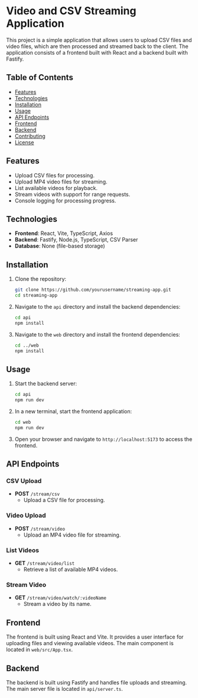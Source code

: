 # Video and CSV Streaming Application

This project is a simple application that allows users to upload CSV files and video files, which are then processed and streamed back to the client. The application consists of a frontend built with React and a backend built with Fastify.

## Table of Contents

- [Features](#features)
- [Technologies](#technologies)
- [Installation](#installation)
- [Usage](#usage)
- [API Endpoints](#api-endpoints)
- [Frontend](#frontend)
- [Backend](#backend)
- [Contributing](#contributing)
- [License](#license)

## Features

- Upload CSV files for processing.
- Upload MP4 video files for streaming.
- List available videos for playback.
- Stream videos with support for range requests.
- Console logging for processing progress.

## Technologies

- **Frontend**: React, Vite, TypeScript, Axios
- **Backend**: Fastify, Node.js, TypeScript, CSV Parser
- **Database**: None (file-based storage)

## Installation

1. Clone the repository:

   ```bash
   git clone https://github.com/yourusername/streaming-app.git
   cd streaming-app
   ```

2. Navigate to the `api` directory and install the backend dependencies:

   ```bash
   cd api
   npm install
   ```

3. Navigate to the `web` directory and install the frontend dependencies:

   ```bash
   cd ../web
   npm install
   ```

## Usage

1. Start the backend server:

   ```bash
   cd api
   npm run dev
   ```

2. In a new terminal, start the frontend application:

   ```bash
   cd web
   npm run dev
   ```

3. Open your browser and navigate to `http://localhost:5173` to access the frontend.

## API Endpoints

### CSV Upload

- **POST** `/stream/csv`
  - Upload a CSV file for processing.

### Video Upload

- **POST** `/stream/video`
  - Upload an MP4 video file for streaming.

### List Videos

- **GET** `/stream/video/list`
  - Retrieve a list of available MP4 videos.

### Stream Video

- **GET** `/stream/video/watch/:videoName`
  - Stream a video by its name.

## Frontend

The frontend is built using React and Vite. It provides a user interface for uploading files and viewing available videos. The main component is located in `web/src/App.tsx`.

## Backend

The backend is built using Fastify and handles file uploads and streaming. The main server file is located in `api/server.ts`.
